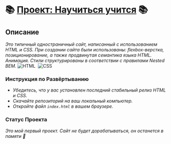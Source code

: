 # 📚 [Проект: Научиться учится](https://elisiabells.github.io/how-to-learn/) 📚

## Описание
*Это типичный одностраничный сайт, написанный с использованием HTML и CSS. При создании сайта были использованы: flexbox-верстка, позиционирование, а также продвинутая семантика языка HTML. Анимация. Стили структурированы в соответствии с правилами Nested BEM.*
![HTML](https://img.shields.io/badge/HTML5-E34F26?style=for-the-badge&logo=html5&logoColor=white)&nbsp;
![CSS](https://img.shields.io/badge/CSS3-1572B6?style=for-the-badge&logo=css3&logoColor=white)&nbsp;

### Инструкция по Развёртыванию
- *Убедитесь, что у вас установлен последний стабильный релиз HTML и CSS.*
- *Скачайте репозиторий на ваш локальный компьютер.*
- *Откройте файл `index.html` в вашем браузере.*

### Статус Проекта
*Это мой первый проект. Сайт не будет дорабатываться, он останется в памяти 🍼*
